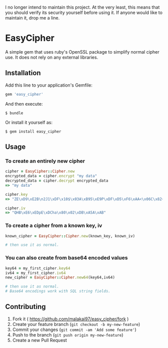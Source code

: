 I no longer intend to maintain this project. At the very least, this means that you should
verify its security yourself before using it. If anyone would like to maintain it, drop me
a line.

# EasyCipher

A simple gem that uses ruby's OpenSSL package to simplify normal cipher use.
It does not rely on any external libraries.

## Installation

Add this line to your application's Gemfile:

```ruby
gem 'easy_cipher'
```

And then execute:

    $ bundle

Or install it yourself as:

    $ gem install easy_cipher

## Usage

### To create an entirely new cipher
```ruby
cipher = EasyCipher::Cipher.new
encrypted_data = cipher.encrypt "my data"
decrypted_data = cipher.decrypt encrypted_data
=> "my data"

cipher.key
=> "ZE\xD9\xE2B\n2J1\xDF\x10$\x03A\xB95\xE9P\xDF\xD5\xF6\xAA<\x06C\x82~\x06]\xBB\xE1G"

cipher.iv
=> "QHB\xE6\xEDpE\xDCha\x80\x02\xDB\xA5A\xAB"
```

### To create a cipher from a known key, iv
```ruby
known_cipher = EasyCipher::Cipher.new(known_key, known_iv)

# then use it as normal.
```

### You can also create from base64 encoded values
```ruby
key64 = my_first_cipher.key64
iv64 = my_first_cipher.iv64
new_cipher = EasyCipher::Cipher.new64(key64,iv64)

# then use it as normal.
# Base64 encodings work with SQL string fields.
```

## Contributing

1. Fork it ( https://github.com/malakai97/easy_cipher/fork )
2. Create your feature branch (`git checkout -b my-new-feature`)
3. Commit your changes (`git commit -am 'Add some feature'`)
4. Push to the branch (`git push origin my-new-feature`)
5. Create a new Pull Request
